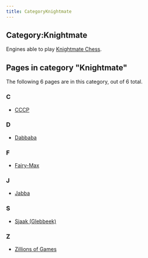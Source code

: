 ```yaml
---
title: CategoryKnightmate
---
```

## Category:Knightmate



Engines able to play [Knightmate Chess](Knightmate_Chess "Knightmate Chess").

## Pages in category "Knightmate"

The following 6 pages are in this category, out of 6 total.

### C

- [CCCP](CCCP "CCCP")

### D

- [Dabbaba](Dabbaba "Dabbaba")

### F

- [Fairy-Max](Fairy-Max "Fairy-Max")

### J

- [Jabba](Jabba "Jabba")

### S

- [Sjaak (Glebbeek)](</Sjaak_(Glebbeek)> "Sjaak (Glebbeek)")

### Z

- [Zillions of Games](Zillions_of_Games "Zillions of Games")

